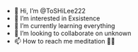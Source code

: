 - 👋 Hi, I’m @ToSHiLee222
- 👀 I’m interested in Exsistence 
- 🌱 I’m currently learning everything 
- 💞️ I’m looking to collaborate on unknown 
- 📫 How to reach me meditation  🧘‍♀️ 

<!---
ToSHiLee222/ToSHiLee222 is a ✨ special ✨ repository because its `README.md` (this file) appears on your GitHub profile.
You can click the Preview link to take a look at your changes.
--->
